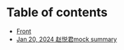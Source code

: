 # Table of contents

* [Front](README.md)
* [Jan 20, 2024 赵悦君mock summary](jan-20-2024-zhao-yue-jun-mock-summary.md)
